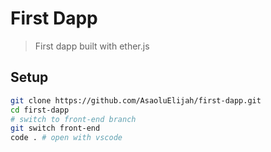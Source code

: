 # First Dapp

> First dapp built with ether.js

## Setup

```bash
git clone https://github.com/AsaoluElijah/first-dapp.git
cd first-dapp
# switch to front-end branch
git switch front-end
code . # open with vscode
```
